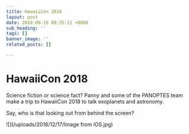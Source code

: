 ```yaml
---
title: HawaiiCon 2018
layout: post
date: 2018-09-16 08:35:11 +0000
sub_heading: ''
tags: []
banner_image: ''
related_posts: []

---
```

# HawaiiCon 2018

Science fiction or science fact? Panny and some of the PANOPTES team make a trip to HawaiiCon 2018 to talk exoplanets and astronomy.

Say, who is that looking out from behind the screen?

![](/uploads/2018/12/17/Image from iOS.jpg)